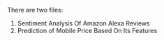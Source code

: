 There are two files:
1. Sentiment Analysis Of Amazon Alexa Reviews
2. Prediction of Mobile Price Based On Its Features
